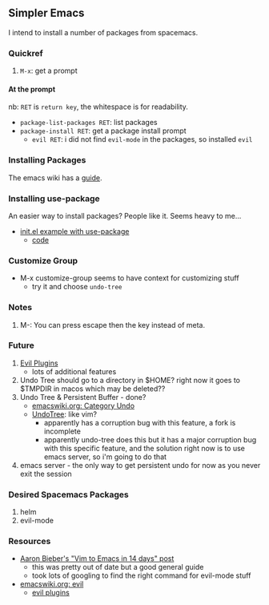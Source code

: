 ## Simpler Emacs

I intend to install a number of packages from spacemacs.


### Quickref

1. `M-x`: get a prompt

#### At the prompt

nb: `RET` is `return key`, the whitespace is for readability.

- `package-list-packages RET`: list packages
- `package-install RET`: get a package install prompt
    - `evil RET`: i did not find `evil-mode` in the packages, so installed `evil`

### Installing Packages

The emacs wiki has a [guide](https://www.emacswiki.org/emacs/InstallingPackages).

### Installing use-package

An easier way to install packages? People like it. Seems heavy to me...

- [init.el example with use-package](http://cachestocaches.com/2015/8/getting-started-use-package/)
    - [code](https://github.com/CachesToCaches/getting_started_with_use_package/blob/master/init-use-package.el)


### Customize Group

- M-x customize-group seems to have context for customizing stuff
  - try it and choose `undo-tree`

### Notes

1. M-<key>: You can press escape then the key instead of meta.


### Future

1. [Evil Plugins](https://www.emacswiki.org/emacs/Evil#toc6)
    - lots of additional features
1. Undo Tree should go to a directory in $HOME?  right now it goes to $TMPDIR in macos which may be deleted??
1. Undo Tree & Persistent Buffer - done?
    - [emacswiki.org: Category Undo](https://www.emacswiki.org/emacs/CategoryUndo)
    - [UndoTree](https://www.emacswiki.org/emacs/UndoTree): like vim?
        - apparently has a corruption bug with this feature, a fork is incomplete
        - apparently undo-tree does this but it has a major corruption bug with this specific feature, and the solution right now is to use emacs server, so i'm going to do that
1. emacs server - the only way to get persistent undo for now as you never exit the session


### Desired Spacemacs Packages

1. helm
2. evil-mode

### Resources

- [Aaron Bieber's "Vim to Emacs in 14 days" post](https://blog.aaronbieber.com/2015/05/24/from-vim-to-emacs-in-fourteen-days.html)
    - this was pretty out of date but a good general guide
    - took lots of googling to find the right command for evil-mode stuff
- [emacswiki.org: evil](https://www.emacswiki.org/emacs/Evil)
    - [evil plugins](https://www.emacswiki.org/emacs/evil#toc6)

